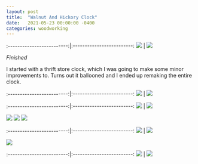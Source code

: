 ```yaml
---
layout: post
title:  "Walnut And Hickory Clock"
date:   2021-05-23 00:00:00 -0400
categories: woodworking
---
```


:-------------------------:|:-------------------------:
![](/static/posts/clock/95_on_wall.jpg) | ![](/static/posts/clock/99_on_wall_closeup.jpg)

_Finished_

I started with a thrift store clock, which I was going to make some minor
improvements to. Turns out it ballooned and I ended up remaking the entire
clock.

:-------------------------:|:-------------------------:
![](/static/posts/clock/00_start.jpg) | ![](/static/posts/clock/05_new_hands.jpg)

:-------------------------:|:-------------------------:
![](/static/posts/clock/10_splitting_scrap_walnut.jpg) |  ![](/static/posts/clock/15_scrap_hickory_dividers.jpg)

![](/static/posts/clock/20_glue_walnut_widen.jpg)
![](/static/posts/clock/25_glued_quarters.jpg)
![](/static/posts/clock/30_face_glueup.jpg)

:-------------------------:|:-------------------------:
![](/static/posts/clock/79_wax_applied.jpg) | ![](/static/posts/clock/80_wax_applied.jpg)

![](/static/posts/clock/85_finished_on_desk.jpg)

:-------------------------:|:-------------------------:
![](/static/posts/clock/95_on_wall.jpg) | ![](/static/posts/clock/99_on_wall_closeup.jpg)



